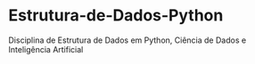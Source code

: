 # Estrutura-de-Dados-Python
Disciplina de Estrutura de Dados em Python, Ciência de Dados e Inteligência Artificial
